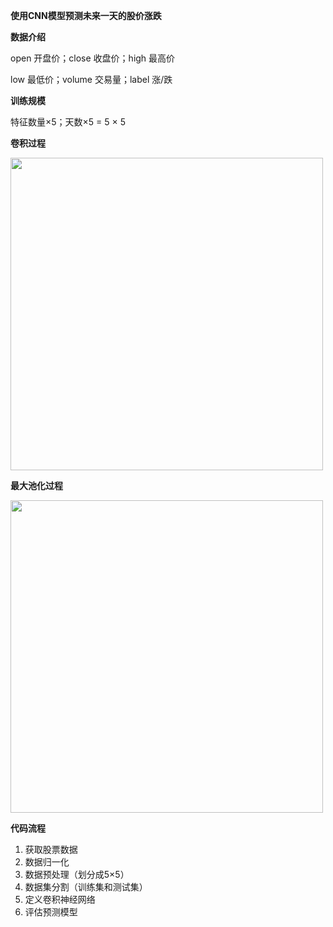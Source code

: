 **使用CNN模型预测未来一天的股价涨跌**

**数据介绍**

open 开盘价；close 收盘价；high 最高价

low 最低价；volume 交易量；label 涨/跌

**训练规模**

特征数量×5；天数×5 = 5 × 5

**卷积过程**

<img src="https://github.com/jm199504/Financial-Prediction-CNN/blob/master/images/conv.gif" width = "500" />

**最大池化过程**

<img src="https://github.com/jm199504/Financial-Prediction-CNN/blob/master/images/pool.png" width = "500" />

**代码流程**

1. 获取股票数据
2. 数据归一化
3. 数据预处理（划分成5×5）
4. 数据集分割（训练集和测试集）
5. 定义卷积神经网络
6. 评估预测模型
